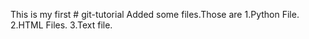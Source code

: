 This is my first # git-tutorial
Added some files.Those are
1.Python File.
2.HTML Files.
3.Text file.
